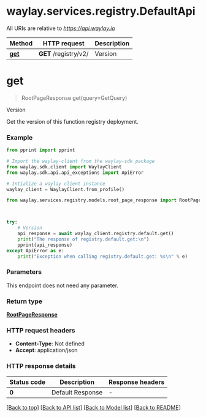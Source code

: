# waylay.services.registry.DefaultApi

All URIs are relative to *https://api.waylay.io*

Method | HTTP request | Description
------------- | ------------- | -------------
[**get**](DefaultApi.md#get) | **GET** /registry/v2/ | Version


# **get**
> RootPageResponse get(query=GetQuery)

Version

Get the version of this function registry deployment.

### Example

```python
from pprint import pprint

# Import the waylay-client from the waylay-sdk package
from waylay.sdk.client import WaylayClient
from waylay.sdk.api.api_exceptions import ApiError

# Intialize a waylay client instance
waylay_client = WaylayClient.from_profile()

from waylay.services.registry.models.root_page_response import RootPageResponse



try:
    # Version
    api_response = await waylay_client.registry.default.get()
    print("The response of registry.default.get:\n")
    pprint(api_response)
except ApiError as e:
    print("Exception when calling registry.default.get: %s\n" % e)
```

### Parameters

This endpoint does not need any parameter.

### Return type


[**RootPageResponse**](RootPageResponse.md)

### HTTP request headers

 - **Content-Type**: Not defined
 - **Accept**: application/json

### HTTP response details

| Status code | Description | Response headers |
|-------------|-------------|------------------|
**0** | Default Response |  -  |

[[Back to top]](#) [[Back to API list]](../README.md#documentation-for-api-endpoints) [[Back to Model list]](../README.md#documentation-for-models) [[Back to README]](../README.md)

